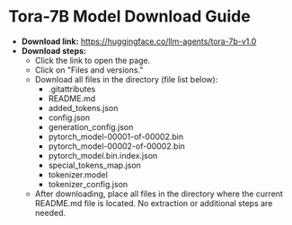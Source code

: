 # Tora-7B Model Download Guide
- **Download link:** <https://huggingface.co/llm-agents/tora-7b-v1.0>
- **Download steps:**
  - Click the link to open the page.
  - Click on "Files and versions."
  - Download all files in the directory (file list below):
    - .gitattributes
    - README.md
    - added_tokens.json
    - config.json
    - generation_config.json
    - pytorch_model-00001-of-00002.bin
    - pytorch_model-00002-of-00002.bin
    - pytorch_model.bin.index.json
    - special_tokens_map.json
    - tokenizer.model
    - tokenizer_config.json
  - After downloading, place all files in the directory where the current README.md file is located. No extraction or additional steps are needed.
